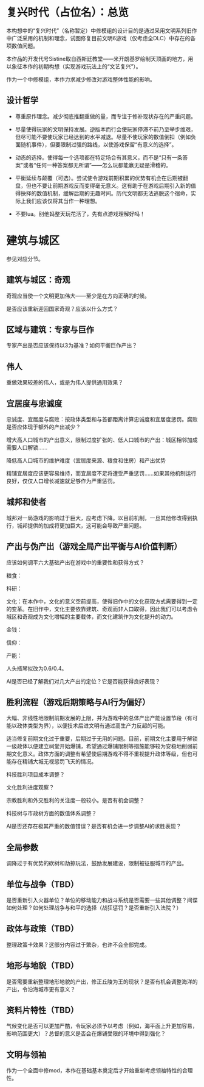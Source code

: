 # 复兴时代（占位名）：总览

本构想中的“复兴时代”（名称暂定）中修模组的设计目的是通过采用文明系列旧作中广泛采用的机制和理念，试图修复目前文明6游戏（仅考虑全DLC）中存在的各项数值问题。

本作品的开发代号Sistine取自西斯廷教堂——米开朗基罗绘制天顶画的地方，用以象征本作的初期构想（实现游戏玩法上的“文艺复兴”）。

作为一个中修模组，本作力求减少修改对游戏整体性能的影响。

## 设计哲学

- 尊重原作理念。减少彻底推翻重做的量，而专注于修补现状存在的严重问题。

- 尽量使得玩家的文明保持发展。逆版本而行会使玩家停滞不前乃至举步维艰，但尽可能不要使玩家已经达到的水平减退。尽量不使玩家的数值倒扣（例如负面随机事件），但要限制过强的路线，以使游戏保留“有意义的选择”。

- 动态的选择。使得每一个选项都在特定场合有其意义，而不是“只有一条答案”或者“任何一种答案都无所谓”——怎么玩都能赢无疑是滑稽的。

- 平衡延续与颠覆（可选）。尝试使令游戏前期积累的优势有机会在后期被翻盘，但也不要让前期游戏反而变得毫无意义。这有助于在游戏后期引入新的值得抉择的数值机制，缓解后期的无趣时间。历代文明都无法逃脱这个宿命，实际上我们应该仅将其当作一种理想。

- 不要lua。别他妈整天玩花活了，先有点游戏理解好吗！

# 建筑与城区

参见对应分节。

## 建筑与城区：奇观

奇观应当使一个文明更加伟大——至少是在方向正确的时候。

是否应该重新迎回国家奇观？应该以什么方式？

## 区域与建筑：专家与巨作

专家产出是否应该保持以3为基准？如何平衡巨作产出？

## 伟人

重做效果较差的伟人，或是为伟人提供通用效果？

## 宜居度与忠诚度

忠诚度、宜居度与腐败：按政体类型和与首都距离计算忠诚度和宜居度惩罚。腐败是否应体现于额外的产出减少？

增大高人口城市的产出意义，限制过度扩张的、低人口城市的产出：城区相邻加成需要人口解锁……

降低高人口城市的维护难度（宜居度来源、粮食和住房）和产出优势

精铺宜居度应该更容易维持，而宜居度不足将遭受严重惩罚……如果其他机制运行良好，仅仅人口增长减速就足够作为严重惩罚。

## 城邦和使者

城邦对一局游戏的影响过于巨大，应考虑下降。以目前机制，一旦其他修改得到执行，城邦提供的加成将更加巨大，这可能会导致严重问题。

## 产出与伪产出（游戏全局产出平衡与AI价值判断）

应该如何调平六大基础产出在游戏中的重要性和获得方式？

粮食：

科研：

文化：在本作中，文化的意义空前提高，使得旧作中的文化获取方式需要得到一定的变革。在旧作中，文化主要依靠建筑、奇观而非人口取得，因此我们可以考虑令城区和奇观成为文化增幅的主要载体，而文化建筑作为文化提升的动力。

金钱：

信仰：

产能：

人头瓶琴拟改为0.6/0.4。

AI是否已经了解我们对几大产出的定位？它是否能获得良好表现？

## 胜利流程（游戏后期策略与AI行为偏好）

大幅、非线性地限制前期发展的上限，并为游戏中的总体产出产能设置节段（有可能以政体类型为界），以便技术后进文明有通过高生产力反超的可能。

适当修复前期文化过于重要，后期过于无用的问题。目前，前期文化主要用于解锁一级政体以便建立祠堂开始爆铺，希望通过爆铺限制等措施能够较为安稳地削弱前期文化意义。政体方面的调整有希望使后期游戏不得不重视提升政体等级，但也可能存在精铺大城无视惩罚飞天的情况。

科技胜利项目成本调整？

文化胜利进度观察？

宗教胜利和外交胜利的关注度一般较小。是否有机会调整？

科技树与市政树方面的数值体系调整？

AI是否还存在极其严重的数值错误？是否有机会进一步调整AI的求胜表现？

## 全局参数

调降过于有优势的砍树和劫掠玩法，鼓励发展建设，限制被征服城市的产出。

## 单位与战争（TBD）

是否重新引入火器单位？单位的移动能力和战斗系统是否需要一些其他调整？间谍如何处理？如何处理战争与和平的选择（战狂惩罚？是否重新引入法院？）

## 政体与政策（TBD）

整理政策卡效果？这部分内容过于繁杂，也许不会全部完成。

## 地形与地貌（TBD）

是否需要重新整理地形地貌的产出，修正丘陵为王的现状？是否有机会调整海洋的产出，令沿海城市更有意义？

## 资料片特性（TBD）

气候变化是否可以更加严酷，令玩家必须予以考虑（例如，海平面上升更加容易，影响范围更大）？总督的意义是否会在爆铺受限的环境中得到强化？

## 文明与领袖

作为一个全面中修mod，本作在基础基本奠定后才开始重新考虑领袖特性的合理性。